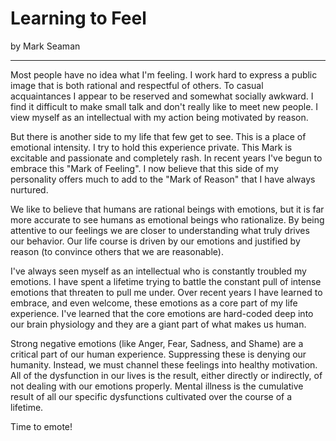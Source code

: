 # Learning to Feel

by Mark Seaman

---

Most people have no idea what I'm feeling.  I work hard to express a public
image that is both rational and respectful of others. To casual acquaintances I
appear to be reserved and somewhat socially awkward.  I find it difficult to
make small talk and don't really like to meet new people.  I view myself as an
intellectual with my action being motivated by reason.

But there is another side to my life that few get to see.  This is a place of
emotional intensity.   I try to hold this experience private.  This Mark is
excitable and passionate and completely rash.  In recent years I've begun to
embrace this "Mark of Feeling".  I now believe that this side of my personality
offers much to add to the "Mark of Reason" that I have always nurtured.

We like to believe that humans are rational beings with emotions, but it is far
more accurate to see humans as emotional beings who rationalize.  By being
attentive to our feelings we are closer to understanding what truly drives our
behavior.  Our life course is driven by our emotions and justified by
reason (to convince others that we are reasonable).

I've always seen myself as an intellectual who is constantly troubled my
emotions.  I have spent a lifetime trying to battle the constant pull of intense
emotions that threaten to pull me under.  Over recent years I have learned to
embrace, and even welcome, these emotions as a core part of my life experience. 
I've learned that the core emotions are hard-coded deep into our brain physiology
and they are a giant part of what makes us human.

Strong negative emotions (like Anger, Fear, Sadness, and Shame) are a critical
part of our human experience.  Suppressing  these is denying our humanity.
Instead, we must channel these feelings into healthy motivation.  All of the
dysfunction in our lives is the result, either directly or indirectly, of not
dealing with our emotions properly. Mental illness is the cumulative result of
all our specific dysfunctions cultivated over the course of a lifetime.

Time to emote!

